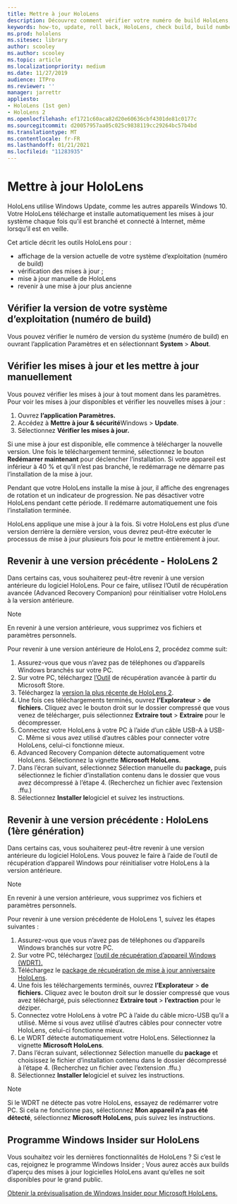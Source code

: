 ```yaml
---
title: Mettre à jour HoloLens
description: Découvrez comment vérifier votre numéro de build HoloLens, tenir à jour les mises à jour des appareils, rejoindre le programme Insiders et revenir aux mises à jour.
keywords: how-to, update, roll back, HoloLens, check build, build number
ms.prod: hololens
ms.sitesec: library
author: scooley
ms.author: scooley
ms.topic: article
ms.localizationpriority: medium
ms.date: 11/27/2019
audience: ITPro
ms.reviewer: ''
manager: jarrettr
appliesto:
- HoloLens (1st gen)
- HoloLens 2
ms.openlocfilehash: ef1721c60aca82d20e60636cbf4301de81c0177c
ms.sourcegitcommit: d20057957aa05c025c9838119cc29264bc57b4bd
ms.translationtype: MT
ms.contentlocale: fr-FR
ms.lasthandoff: 01/21/2021
ms.locfileid: "11283935"
---
```

# Mettre à jour HoloLens

HoloLens utilise Windows Update, comme les autres appareils Windows 10. Votre HoloLens télécharge et installe automatiquement les mises à jour système chaque fois qu’il est branché et connecté à Internet, même lorsqu’il est en veille.

Cet article décrit les outils HoloLens pour :

- affichage de la version actuelle de votre système d’exploitation (numéro de build)
- vérification des mises à jour ;
- mise à jour manuelle de HoloLens
- revenir à une mise à jour plus ancienne

## Vérifier la version de votre système d’exploitation (numéro de build)

Vous pouvez vérifier le numéro de version du système (numéro de build) en ouvrant l’application Paramètres et en sélectionnant **System**  >  **About**.

## Vérifier les mises à jour et les mettre à jour manuellement

Vous pouvez vérifier les mises à jour à tout moment dans les paramètres.  Pour voir les mises à jour disponibles et vérifier les nouvelles mises à jour :

1. Ouvrez **l’application Paramètres.**
1. Accédez à **Mettre à jour & sécurité**Windows  >  **Update**.
1. Sélectionnez **Vérifier les mises à jour.**

Si une mise à jour est disponible, elle commence à télécharger la nouvelle version. Une fois le téléchargement terminé, sélectionnez le bouton **Redémarrer maintenant** pour déclencher l’installation. Si votre appareil est inférieur à 40 % et qu’il n’est pas branché, le redémarrage ne démarre pas l’installation de la mise à jour.

Pendant que votre HoloLens installe la mise à jour, il affiche des engrenages de rotation et un indicateur de progression. Ne pas désactiver votre HoloLens pendant cette période. Il redémarre automatiquement une fois l’installation terminée.

HoloLens applique une mise à jour à la fois.  Si votre HoloLens est plus d’une version derrière la dernière version, vous devrez peut-être exécuter le processus de mise à jour plusieurs fois pour le mettre entièrement à jour.

## Revenir à une version précédente - HoloLens 2

Dans certains cas, vous souhaiterez peut-être revenir à une version antérieure du logiciel HoloLens. Pour ce faire, utilisez l’Outil de récupération avancée (Advanced Recovery Companion) pour réinitialiser votre HoloLens à la version antérieure.

> [!NOTE]
> En revenir à une version antérieure, vous supprimez vos fichiers et paramètres personnels.

Pour revenir à une version antérieure de HoloLens 2, procédez comme suit:

1. Assurez-vous que vous n’avez pas de téléphones ou d’appareils Windows branchés sur votre PC.
1. Sur votre PC, téléchargez [l’Outil](https://www.microsoft.com/p/advanced-recovery-companion/9p74z35sfrs8?activetab=pivot:overviewtab) de récupération avancée à partir du Microsoft Store.
1. Téléchargez la [version la plus récente de HoloLens 2](https://aka.ms/hololens2download).
1. Une fois ces téléchargements terminés, ouvrez **l’Explorateur**  >  **de fichiers.** Cliquez avec le bouton droit sur le dossier compressé que vous venez de télécharger, puis sélectionnez **Extraire tout** > **Extraire** pour le décompresser.
1. Connectez votre HoloLens à votre PC à l’aide d’un câble USB-A à USB-C. Même si vous avez utilisé d’autres câbles pour connecter votre HoloLens, celui-ci fonctionne mieux.
1. Advanced Recovery Companion détecte automatiquement votre HoloLens. Sélectionnez la vignette **Microsoft HoloLens**.
1. Dans l’écran suivant, sélectionnez Sélection manuelle du **package,** puis sélectionnez le fichier d’installation contenu dans le dossier que vous avez décompressé à l’étape 4. (Recherchez un fichier avec l’extension .ffu.)
1. Sélectionnez **Installer le**logiciel et suivez les instructions.

## Revenir à une version précédente : HoloLens (1ère génération)

Dans certains cas, vous souhaiterez peut-être revenir à une version antérieure du logiciel HoloLens. Vous pouvez le faire à l’aide de l’outil de récupération d’appareil Windows pour réinitialiser votre HoloLens à la version antérieure.

> [!NOTE]
> En revenir à une version antérieure, vous supprimez vos fichiers et paramètres personnels.

Pour revenir à une version précédente de HoloLens 1, suivez les étapes suivantes :

1. Assurez-vous que vous n’avez pas de téléphones ou d’appareils Windows branchés sur votre PC.
1. Sur votre PC, téléchargez [l’outil de récupération d’appareil Windows (WDRT).](https://support.microsoft.com/help/12379)
1. Téléchargez le [package de récupération de mise à jour anniversaire HoloLens](https://aka.ms/hololensrecovery).
1. Une fois les téléchargements terminés, ouvrez **l’Explorateur**  >  **de fichiers.** Cliquez avec le bouton droit sur le dossier compressé que vous avez téléchargé, puis sélectionnez **Extraire tout**  >  **l’extraction** pour le déziper.
1. Connectez votre HoloLens à votre PC à l’aide du câble micro-USB qu’il a utilisé. Même si vous avez utilisé d’autres câbles pour connecter votre HoloLens, celui-ci fonctionne mieux.
1. Le WDRT détecte automatiquement votre HoloLens. Sélectionnez la vignette **Microsoft HoloLens**.
1. Dans l’écran suivant, sélectionnez Sélection manuelle du **package** et choisissez le fichier d’installation contenu dans le dossier décompressé à l’étape 4. (Recherchez un fichier avec l’extension .ffu.)
1. Sélectionnez **Installer le**logiciel et suivez les instructions.

> [!NOTE]
> Si le WDRT ne détecte pas votre HoloLens, essayez de redémarrer votre PC. Si cela ne fonctionne pas, sélectionnez **Mon appareil n’a pas été détecté**, sélectionnez **Microsoft HoloLens**, puis suivez les instructions.

## Programme Windows Insider sur HoloLens

Vous souhaitez voir les dernières fonctionnalités de HoloLens ?  Si c’est le cas, rejoignez le programme Windows Insider ; Vous aurez accès aux builds d’aperçu des mises à jour logicielles HoloLens avant qu’elles ne soit disponibles pour le grand public.

[Obtenir la prévisualisation de Windows Insider pour Microsoft HoloLens.](hololens-insider.md)
